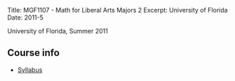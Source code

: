 Title: MGF1107 - Math for Liberal Arts Majors 2
Excerpt: University of Florida
Date: 2011-5

University of Florida, Summer 2011

## Course info
- [Syllabus](/pdfs/mgf1107/syllabus.pdf)




